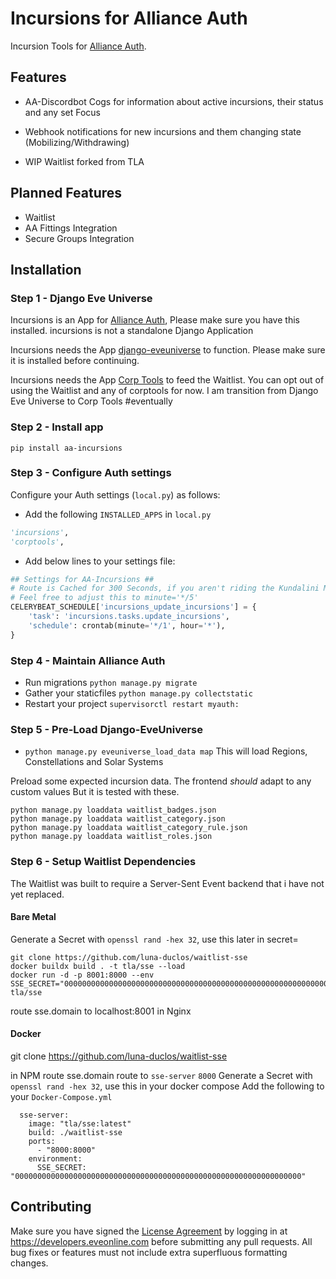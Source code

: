 # Incursions for Alliance Auth

Incursion Tools for [Alliance Auth](https://gitlab.com/allianceauth/allianceauth/).

## Features

- AA-Discordbot Cogs for information about active incursions, their status and any set Focus
- Webhook notifications for new incursions and them changing state (Mobilizing/Withdrawing)

- WIP Waitlist forked from TLA

## Planned Features

- Waitlist
- AA Fittings Integration
- Secure Groups Integration

## Installation

### Step 1 - Django Eve Universe

Incursions is an App for [Alliance Auth](https://gitlab.com/allianceauth/allianceauth/), Please make sure you have this installed. incursions is not a standalone Django Application

Incursions needs the App [django-eveuniverse](https://gitlab.com/ErikKalkoken/django-eveuniverse) to function. Please make sure it is installed before continuing.

Incursions needs the App [Corp Tools](https://github.com/Solar-Helix-Independent-Transport/allianceauth-corp-tools/tree/master/corptools) to feed the Waitlist. You can opt out of using the Waitlist and any of corptools for now. I am transition from Django Eve Universe to Corp Tools #eventually

### Step 2 - Install app

```shell
pip install aa-incursions
```

### Step 3 - Configure Auth settings

Configure your Auth settings (`local.py`) as follows:

- Add the following `INSTALLED_APPS` in `local.py`

```python
'incursions',
'corptools',
```

- Add below lines to your settings file:

```python
## Settings for AA-Incursions ##
# Route is Cached for 300 Seconds, if you aren't riding the Kundalini Manifest to the last minute
# Feel free to adjust this to minute='*/5'
CELERYBEAT_SCHEDULE['incursions_update_incursions'] = {
    'task': 'incursions.tasks.update_incursions',
    'schedule': crontab(minute='*/1', hour='*'),
}
```

### Step 4 - Maintain Alliance Auth

- Run migrations `python manage.py migrate`
- Gather your staticfiles `python manage.py collectstatic`
- Restart your project `supervisorctl restart myauth:`

### Step 5 - Pre-Load Django-EveUniverse

- `python manage.py eveuniverse_load_data map` This will load Regions, Constellations and Solar Systems

Preload some expected incursion data. The frontend _should_ adapt to any custom values But it is tested with these.

```shell
python manage.py loaddata waitlist_badges.json
python manage.py loaddata waitlist_category.json
python manage.py loaddata waitlist_category_rule.json
python manage.py loaddata waitlist_roles.json
```

### Step 6 - Setup Waitlist Dependencies

The Waitlist was built to require a Server-Sent Event backend that i have not yet replaced.

#### Bare Metal

Generate a Secret with `openssl rand -hex 32`, use this later in secret=

```shell
git clone https://github.com/luna-duclos/waitlist-sse
docker buildx build . -t tla/sse --load
docker run -d -p 8001:8000 --env SSE_SECRET="0000000000000000000000000000000000000000000000000000000000000000" tla/sse
```

route sse.domain to localhost:8001 in Nginx

#### Docker

git clone <https://github.com/luna-duclos/waitlist-sse>

in NPM route sse.domain route to `sse-server` `8000`
Generate a Secret with `openssl rand -hex 32`, use this in your docker compose
Add the following to your `Docker-Compose.yml`

```docker
  sse-server:
    image: "tla/sse:latest"
    build: ./waitlist-sse
    ports:
      - "8000:8000"
    environment:
      SSE_SECRET: "0000000000000000000000000000000000000000000000000000000000000000"
```

## Contributing

Make sure you have signed the [License Agreement](https://developers.eveonline.com/resource/license-agreement) by logging in at <https://developers.eveonline.com> before submitting any pull requests. All bug fixes or features must not include extra superfluous formatting changes.
